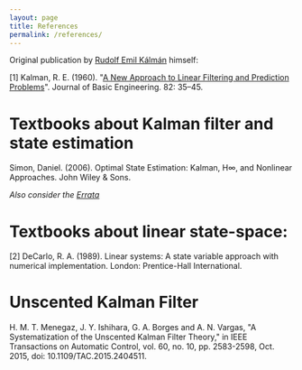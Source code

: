 ```yaml
---
layout: page
title: References
permalink: /references/
---
```


Original publication by [Rudolf Emil Kálmán](https://en.wikipedia.org/wiki/Rudolf_E._K%C3%A1lm%C3%A1n) himself:

[1] Kalman, R. E. (1960). "[A New Approach to Linear Filtering and Prediction Problems](http://www.cs.unc.edu/~welch/kalman/media/pdf/Kalman1960.pdf)". Journal of Basic Engineering. 82: 35–45.

<h1>Textbooks about Kalman filter and state estimation</h1>
Simon, Daniel. (2006). Optimal State Estimation: Kalman, H∞, and Nonlinear Approaches. John Wiley & Sons. 

<em>Also consider the [Errata](https://academic.csuohio.edu/simond/estimation/errata.pdf)</em>

<h1>Textbooks about linear state-space:</h1>

[2] DeCarlo, R. A. (1989). Linear systems: A state variable approach with numerical implementation. London: Prentice-Hall International.


<h1>Unscented Kalman Filter</h1>

H. M. T. Menegaz, J. Y. Ishihara, G. A. Borges and A. N. Vargas, "A Systematization of the Unscented Kalman Filter Theory," in IEEE Transactions on Automatic Control, vol. 60, no. 10, pp. 2583-2598, Oct. 2015, doi: 10.1109/TAC.2015.2404511. 

[jekyll-organization]: https://github.com/jekyll

